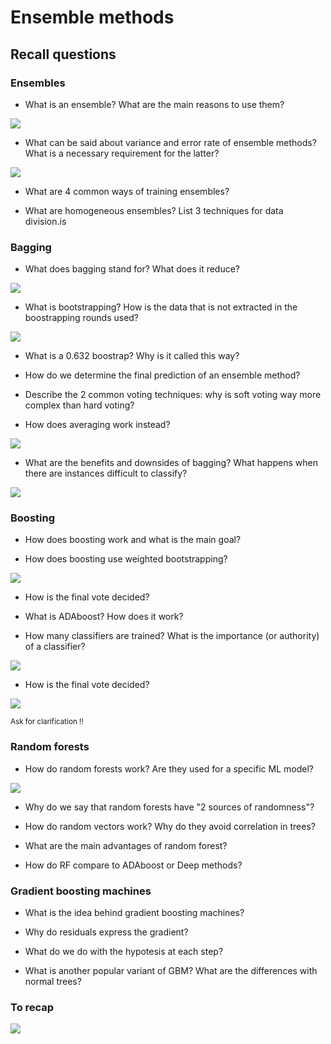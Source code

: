 # Ensemble methods 

## Recall questions
   
### Ensembles

- What is an ensemble? What are the main reasons to use them?

![](../../../ML/ens1.png)

- What can be said about variance and error rate of ensemble methods? What is a necessary requirement for the latter?

![](../../../ML/ens2.png)

- What are 4 common ways of training ensembles?

- What are homogeneous ensembles? List 3 techniques for data division.is 

### Bagging

- What does bagging stand for? What does it reduce?

![](../../../ML/ens3.png)

- What is bootstrapping? How is the data that is not extracted in the boostrapping rounds used?

![](../../../ML/ens4.png)

- What is a 0.632 boostrap? Why is it called this way?

- How do we determine the final prediction of an ensemble method?

- Describe the 2 common voting techniques: why is soft voting way more complex than hard voting?

- How does averaging work instead?

![](../../../ML/ens5.png)

- What are the benefits and downsides of bagging? What happens when there are instances difficult to classify?

![](../../../ML/ens6.png)

### Boosting

- How does boosting work and what is the main goal?

- How does boosting use weighted bootstrapping?

![](../../../ML/ens7.png)

- How is the final vote decided?

- What is ADAboost? How does it work?

- How many classifiers are trained? What is the importance (or authority) of a classifier?

![](../../../ML/ens8.png)

- How is the final vote decided?

![](../../../ML/ens9.png)

<small> Ask for clarification !! </small>

### Random forests

- How do random forests work? Are they used for a specific ML model?

![](../../../ML/ens10.png)

- Why do we say that random forests have "2 sources of randomness"?

- How do random vectors work? Why do they avoid correlation in trees?

- What are the main advantages of random forest?

- How do RF compare to ADAboost or Deep methods?

### Gradient boosting machines

- What is the idea behind gradient boosting machines?

- Why do residuals express the gradient?

- What do we do with the hypotesis at each step?

- What is another popular variant of GBM? What are the differences with normal trees?

### To recap

![](../../../ML/ens11.png)